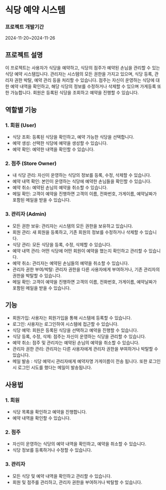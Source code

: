# 식당 예약 시스템

### 프로젝트 개발기간
2024-11-20~2024-11-26

## 프로젝트 설명
이 프로젝트는 사용자가 식당을 예약하고, 식당의 점주가 예약된 손님을 관리할 수 있는 식당 예약 시스템입니다.
관리자는 시스템의 모든 권한을 가지고 있으며, 식당 등록, 관리자 권한 박탈, 예약 관리 등을 처리할 수 있습니다.
점주는 자신이 운영하는 식당에 대한 예약 내역을 확인하고, 해당 식당의 정보를 수정하거나 삭제할 수 있으며 가게등록 또한 가능합니다. 
회원은 등록된 식당을 조회하고 예약을 진행할 수 있습니다.



## 역할별 기능

### 1. 회원 (User)
- 식당 조회: 등록된 식당을 확인하고, 예약 가능한 식당을 선택합니다.
- 예약 생성: 선택한 식당에 예약을 생성할 수 있습니다.
- 예약 확인: 예약한 내역을 확인할 수 있습니다.

### 2. 점주 (Store Owner)
- 내 식당 관리: 자신이 운영하는 식당의 정보를 등록, 수정, 삭제할 수 있습니다.
- 예약 내역 확인: 본인이 운영하는 식당에 예약한 손님들을 확인할 수 있습니다.
- 예약 취소: 예약된 손님의 예약을 취소할 수 있습니다.
- 메일 확인: 고객이 예약을 진행하면 고객의 이름, 전화번호, 가게이름, 예약날짜가 포함된 메일을 받을 수 있습니다.
### 3. 관리자 (Admin)
- 모든 권한 보유: 관리자는 시스템의 모든 권한을 보유하고 있습니다.
- 회원 관리: 새 회원을 등록하고, 기존 회원의 정보를 수정하거나 삭제할 수 있습니다.
- 식당 관리: 모든 식당을 등록, 수정, 삭제할 수 있습니다.
- 예약 내역 관리: 어떤 식당에 어떤 회원이 예약을 했는지 확인하고 관리할 수 있습니다.
- 예약 취소: 관리자는 예약된 손님들의 예약을 취소할 수 있습니다.
- 관리자 권한 부여/박탈: 관리자 권한을 다른 사용자에게 부여하거나, 기존 관리자의 권한을 박탈할 수 있습니다.
- 메일 확인: 고객이 예약을 진행하면 고객의 이름, 전화번호, 가게이름, 예약날짜가 포함된 메일을 받을 수 있습니다.
## 기능

- 회원가입: 사용자는 회원가입을 통해 시스템에 등록할 수 있습니다.
- 로그인: 사용자는 로그인하여 시스템에 접근할 수 있습니다.
- 식당 예약: 회원은 등록된 식당을 선택하고 예약을 진행할 수 있습니다.
- 식당 등록, 수정, 삭제: 점주는 자신이 운영하는 식당을 관리할 수 있습니다.
- 예약 취소: 점주 및 관리자는 예약된 손님의 예약을 취소할 수 있습니다.
- 관리자 권한 관리: 관리자는 다른 사용자에게 관리자 권한을 부여하거나 박탈할 수 있습니다.
- 메일 발송 : 식당 예약시 관리자에게 예약자명 가게이름이 전송 됩니다. 또한 로그인시 로그인 시도를 했다는 메일이 발송됩니다.

## 사용법

### 1. 회원
- 식당 목록을 확인하고 예약을 진행합니다.
- 예약 내역을 확인할 수 있습니다.

### 2. 점주
- 자신이 운영하는 식당의 예약 내역을 확인하고, 예약을 취소할 수 있습니다.
- 식당 정보를 등록하거나 수정할 수 있습니다.

### 3. 관리자
- 모든 식당 및 예약 내역을 확인하고 관리할 수 있습니다.
- 회원 및 점주를 관리하고, 관리자 권한을 부여하거나 박탈할 수 있습니다.


